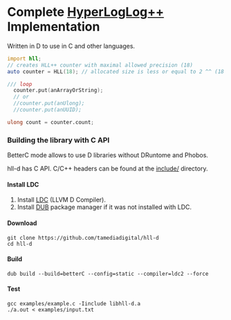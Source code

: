 # Complete [HyperLogLog++](https://research.google.com/pubs/pub40671.html) Implementation

Written in D to use in C and other languages.

```d
import hll;
// creates HLL++ counter with maximal allowed precision (18)
auto counter = HLL(18); // allocated size is less or equal to 2 ^^ (18 - 3) * 6 / 1024 = 192 KB

/// loop
  counter.put(anArrayOrString);
  // or
  //counter.put(anUlong);
  //counter.put(anUUID);

ulong count = counter.count;

```

### Building the library with C API

BetterC mode allows to use D libraries without DRuntome and Phobos.

hll-d has C API. C/C++ headers can be found at the [include/](include/) directory.

#### Install LDC
1. Install [LDC](https://github.com/ldc-developers/ldc#installation) (LLVM D Compiler).
2. Install [DUB](http://code.dlang.org/download) package manager if it was not installed with LDC.

#### Download
```
git clone https://github.com/tamediadigital/hll-d
cd hll-d
```

#### Build
```
dub build --build=betterC --config=static --compiler=ldc2 --force
```

#### Test
```
gcc examples/example.c -Iinclude libhll-d.a
./a.out < examples/input.txt
```
